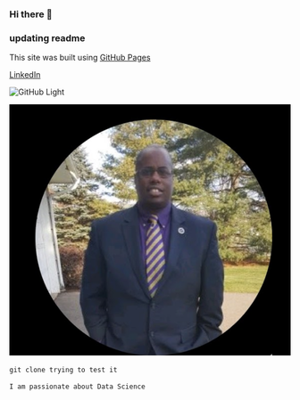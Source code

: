 ### Hi there 👋

### updating readme

This site was built using [GitHub Pages](https://pages.github.com/)

[LinkedIn](https://www.linkedin.com/search/results/people/?keywords=udacity%20microsoft&origin=GLOBAL_SEARCH_HEADER&sid=%2Csm)

![GitHub Light](https://github.com/github-light.png#gh-dark-mode-only)

![Chris Profile Picture](images/ChrisProfile.PNG)

```
git clone trying to test it

```
```
I am passionate about Data Science

```
<!--
**cef1911/cef1911** is a ✨ _special_ ✨ repository because its `README.md` (this file) appears on your GitHub profile.

Here are some ideas to get you started:

- 🔭 I’m currently working on ...
- 🌱 I’m currently learning ...
- 👯 I’m looking to collaborate on ...
- 🤔 I’m looking for help with ...
- 💬 Ask me about ...
- 📫 How to reach me: ...
- 😄 Pronouns: ...
- ⚡ Fun fact: ...
-->
